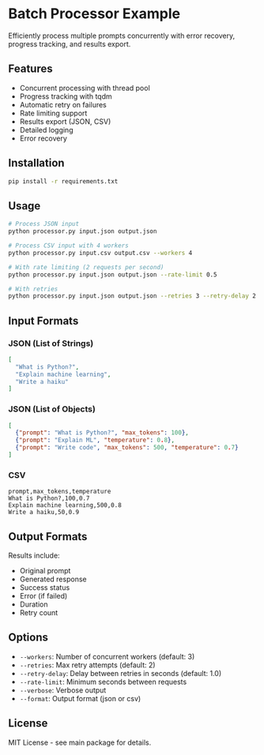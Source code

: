 # Batch Processor Example

Efficiently process multiple prompts concurrently with error recovery, progress tracking, and results export.

## Features

- Concurrent processing with thread pool
- Progress tracking with tqdm
- Automatic retry on failures
- Rate limiting support
- Results export (JSON, CSV)
- Detailed logging
- Error recovery

## Installation

```bash
pip install -r requirements.txt
```

## Usage

```bash
# Process JSON input
python processor.py input.json output.json

# Process CSV input with 4 workers
python processor.py input.csv output.csv --workers 4

# With rate limiting (2 requests per second)
python processor.py input.json output.json --rate-limit 0.5

# With retries
python processor.py input.json output.json --retries 3 --retry-delay 2.0
```

## Input Formats

### JSON (List of Strings)
```json
[
  "What is Python?",
  "Explain machine learning",
  "Write a haiku"
]
```

### JSON (List of Objects)
```json
[
  {"prompt": "What is Python?", "max_tokens": 100},
  {"prompt": "Explain ML", "temperature": 0.8},
  {"prompt": "Write code", "max_tokens": 500, "temperature": 0.7}
]
```

### CSV
```csv
prompt,max_tokens,temperature
What is Python?,100,0.7
Explain machine learning,500,0.8
Write a haiku,50,0.9
```

## Output Formats

Results include:
- Original prompt
- Generated response
- Success status
- Error (if failed)
- Duration
- Retry count

## Options

- `--workers`: Number of concurrent workers (default: 3)
- `--retries`: Max retry attempts (default: 2)
- `--retry-delay`: Delay between retries in seconds (default: 1.0)
- `--rate-limit`: Minimum seconds between requests
- `--verbose`: Verbose output
- `--format`: Output format (json or csv)

## License

MIT License - see main package for details.
